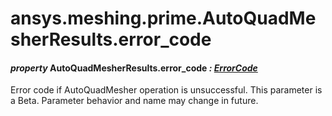 # ansys.meshing.prime.AutoQuadMesherResults.error_code

#### *property* AutoQuadMesherResults.error_code *: [ErrorCode](ansys.meshing.prime.ErrorCode.md#ansys.meshing.prime.ErrorCode)*

Error code if AutoQuadMesher operation is unsuccessful.
This parameter is a Beta. Parameter behavior and name may change in future.

<!-- !! processed by numpydoc !! -->
